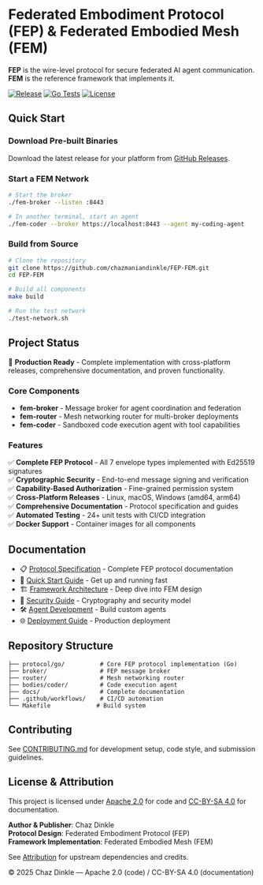 # Federated Embodiment Protocol (FEP) & Federated Embodied Mesh (FEM)

**FEP** is the wire-level protocol for secure federated AI agent communication. **FEM** is the reference framework that implements it.

[![Release](https://img.shields.io/github/v/release/chazmaniandinkle/FEP-FEM)](https://github.com/chazmaniandinkle/FEP-FEM/releases)
[![Go Tests](https://github.com/chazmaniandinkle/FEP-FEM/workflows/Build%20and%20Release/badge.svg)](https://github.com/chazmaniandinkle/FEP-FEM/actions)
[![License](https://img.shields.io/badge/License-CC%20BY--SA%204.0-lightgrey.svg)](https://creativecommons.org/licenses/by-sa/4.0/)

## Quick Start

### Download Pre-built Binaries

Download the latest release for your platform from [GitHub Releases](https://github.com/chazmaniandinkle/FEP-FEM/releases/latest).

### Start a FEM Network

```bash
# Start the broker
./fem-broker --listen :8443

# In another terminal, start an agent
./fem-coder --broker https://localhost:8443 --agent my-coding-agent
```

### Build from Source

```bash
# Clone the repository
git clone https://github.com/chazmaniandinkle/FEP-FEM.git
cd FEP-FEM

# Build all components
make build

# Run the test network
./test-network.sh
```

## Project Status

🚀 **Production Ready** - Complete implementation with cross-platform releases, comprehensive documentation, and proven functionality.

### Core Components

- **fem-broker** - Message broker for agent coordination and federation
- **fem-router** - Mesh networking router for multi-broker deployments  
- **fem-coder** - Sandboxed code execution agent with tool capabilities

### Features

✅ **Complete FEP Protocol** - All 7 envelope types implemented with Ed25519 signatures  
✅ **Cryptographic Security** - End-to-end message signing and verification  
✅ **Capability-Based Authorization** - Fine-grained permission system  
✅ **Cross-Platform Releases** - Linux, macOS, Windows (amd64, arm64)  
✅ **Comprehensive Documentation** - Protocol specification and guides  
✅ **Automated Testing** - 24+ unit tests with CI/CD integration  
✅ **Docker Support** - Container images for all components  

## Documentation

- 📋 [Protocol Specification](docs/Protocol-Specification.md) - Complete FEP protocol documentation
- 🚀 [Quick Start Guide](docs/Quick-Start.md) - Get up and running fast
- 🏗️ [Framework Architecture](docs/FEM-Framework.md) - Deep dive into FEM design
- 🔐 [Security Guide](docs/Security.md) - Cryptography and security model
- 🛠️ [Agent Development](docs/Agent-Development.md) - Build custom agents
- 🌐 [Deployment Guide](docs/Deployment.md) - Production deployment

## Repository Structure

```
├── protocol/go/          # Core FEP protocol implementation (Go)
├── broker/               # FEP message broker
├── router/               # Mesh networking router  
├── bodies/coder/         # Code execution agent
├── docs/                 # Complete documentation
├── .github/workflows/    # CI/CD automation
└── Makefile             # Build system
```

## Contributing

See [CONTRIBUTING.md](CONTRIBUTING.md) for development setup, code style, and submission guidelines.

## License & Attribution

This project is licensed under [Apache 2.0](LICENSE-CODE) for code and [CC-BY-SA 4.0](LICENSE-DOCS) for documentation. 

**Author & Publisher**: Chaz Dinkle  
**Protocol Design**: Federated Embodiment Protocol (FEP)  
**Framework Implementation**: Federated Embodied Mesh (FEM)  

See [Attribution](docs/Attribution.md) for upstream dependencies and credits.

© 2025 Chaz Dinkle — Apache 2.0 (code) / CC-BY-SA 4.0 (documentation)